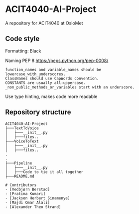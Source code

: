 # ACIT4040-AI-Project
A repository for ACIT4040 at OsloMet


## Code style


Formatting: Black

Naming PEP 8 https://peps.python.org/pep-0008/ 

	function_names and variable_names should be lowercase_with_underscores.
	ClassNames should use CapWords convention.
	CONSTANTS are usually all-uppercase.
	_non_public_methods_or_variables start with an underscore.

Use type hinting, makes code more readable 


## Repository structure

```
ACIT4040-AI-Project
├───TextToVoice
│   ├───__init__.py
│   ├───files..
├───VoiceToText
│   ├───__init__.py
│   ├───files..
.
.
├───Pipeline
│   ├───__init__.py
│   ├───Code to tie it all together
├───README.md

# Contributors
- [Vedbjørn Berstad]
- [Pratima Kumari]
- [Jackson Herbert Sinamenye]
- [Majdi Omar Alali]
- [Alexander Theo Strand]